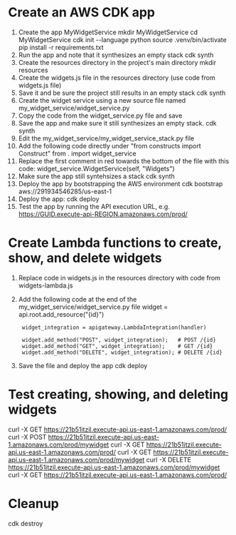 # Create an AWS CDK app

1. Create the app MyWidgetService
mkdir MyWidgetService
cd MyWidgetService
cdk init --language python
source .venv/bin/activate
pip install -r requirements.txt
2. Run the app and note that it synthesizes an empty stack
cdk synth
3. Create the resources directory in the project's main directory
mkdir resources
4. Create the widgets.js file in the resources directory (use code from widgets.js file)
5. Save it and be sure the project still results in an empty stack
cdk synth
6. Create the widget service using a new source file named my_widget_service/widget_service.py
7. Copy the code from the widget_service.py file and save
5. Save the app and make sure it still synthesizes an empty stack.
cdk synth
6. Edit the my_widget_service/my_widget_service_stack.py file
7. Add the following code directly under "from constructs import Construct"
from . import widget_service
8. Replace the first comment in red towards the bottom of the file with this code:
        widget_service.WidgetService(self, "Widgets")
9. Make sure the app still syntehsizes a stack
cdk synth
10. Deploy the app by bootstrapping the AWS environment
cdk bootstrap aws://291934546285/us-east-1
11. Deploy the app:
cdk deploy
12. Test the app by running the API execution URL, e.g.
https://GUID.execute-api-REGION.amazonaws.com/prod/

# Create Lambda functions to create, show, and delete widgets

1. Replace code in widgets.js in the resources directory with code from widgets-lambda.js
2. Add the following code at the end of the my_widget_service/widget_service.py file
        widget = api.root.add_resource("{id}")

        widget_integration = apigateway.LambdaIntegration(handler)

        widget.add_method("POST", widget_integration);   # POST /{id}
        widget.add_method("GET", widget_integration);    # GET /{id}
        widget.add_method("DELETE", widget_integration); # DELETE /{id}
3. Save the file and deploy the app
cdk deploy

# Test creating, showing, and deleting widgets
curl -X GET https://21b51itzil.execute-api.us-east-1.amazonaws.com/prod/
curl -X POST https://21b51itzil.execute-api.us-east-1.amazonaws.com/prod/mywidget
curl -X GET https://21b51itzil.execute-api.us-east-1.amazonaws.com/prod/
curl -X GET https://21b51itzil.execute-api.us-east-1.amazonaws.com/prod/mywidget
curl -X DELETE https://21b51itzil.execute-api.us-east-1.amazonaws.com/prod/mywidget
curl -X GET https://21b51itzil.execute-api.us-east-1.amazonaws.com/prod/

# Cleanup
cdk destroy
